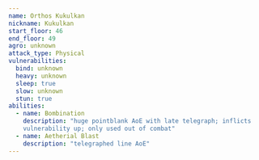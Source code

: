 ```yaml
---
name: Orthos Kukulkan
nickname: Kukulkan
start_floor: 46
end_floor: 49
agro: unknown
attack_type: Physical
vulnerabilities:
  bind: unknown
  heavy: unknown
  sleep: true
  slow: unknown
  stun: true
abilities:
  - name: Bombination
    description: "huge pointblank AoE with late telegraph; inflicts
    vulnerability up; only used out of combat"
  - name: Aetherial Blast
    description: "telegraphed line AoE"
---
```

